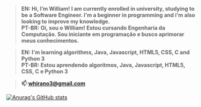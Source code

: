 >**EN:    Hi, I’m William! I am currently enrolled in university, studying to be a Software Engineer. I'm a beginner in programming and i'm also looking to improve my knowledge.** <br>
>**PT-BR: Oi, sou o William! Estou cursando Engenharia da Computação. Sou iniciante em programação e busco aprimorar meus conhecimentos.** 

>**EN:    I'm learning algorithms, Java, Javascript, HTML5, CSS, C and Python 3** <br>
>**PT-BR: Estou aprendendo algoritmos, Java, Javascript, HTML5, CSS, C e Python 3**

>**📫 whirano3@gmail.com** 

[![Anurag's GitHub stats](https://github-readme-stats.vercel.app/api?username=whirano4&count_private=true&hide=issues,contribs,prs&show_icons=true&theme=highcontrast)](https://github.com/anuraghazra/github-readme-stats)
